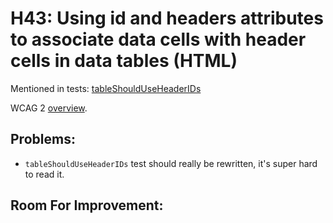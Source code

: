 
# H43: Using id and headers attributes to associate data cells with header cells in data tables (HTML)

Mentioned in tests: [tableShouldUseHeaderIDs](https://github.com/quailjs/quail/blob/2.2.15/src/js/custom/tableShouldUseHeaderIDs.js)

WCAG 2 [overview](http://www.w3.org/TR/2015/NOTE-WCAG20-TECHS-20150226/H43).

## Problems:

* `tableShouldUseHeaderIDs` test should really be rewritten, it's super hard to read it.

## Room For Improvement:
